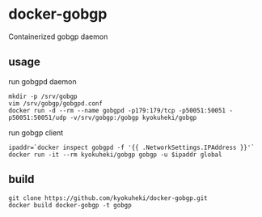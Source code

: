 # docker-gobgp
Containerized gobgp daemon

## usage
run gobgpd daemon

```shell
mkdir -p /srv/gobgp
vim /srv/gobgp/gobgpd.conf
docker run -d --rm --name gobgpd -p179:179/tcp -p50051:50051 -p50051:50051/udp -v/srv/gobgp:/gobgp kyokuheki/gobgp
```

run gobgp client

```shell
ipaddr=`docker inspect gobgpd -f '{{ .NetworkSettings.IPAddress }}'`
docker run -it --rm kyokuheki/gobgp gobgp -u $ipaddr global
```

## build

```shell
git clone https://github.com/kyokuheki/docker-gobgp.git
docker build docker-gobgp -t gobgp
```
